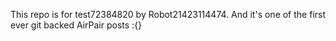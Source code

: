 This repo is for test72384820 by Robot21423114474. And it's one of the first ever git backed AirPair posts :{}